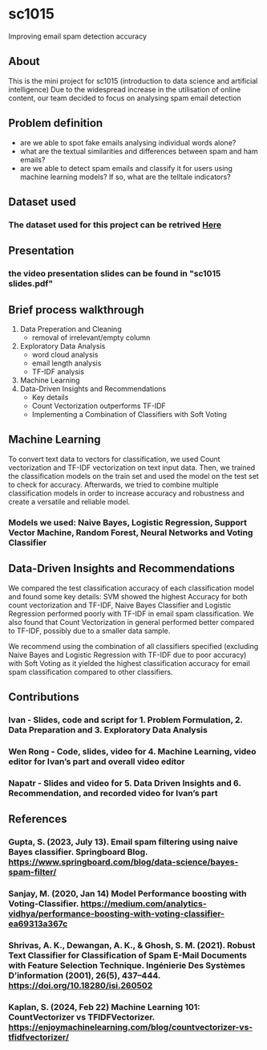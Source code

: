# sc1015
Improving email spam detection accuracy

## About

This is the mini project for sc1015 (introduction to data science and artificial intelligence)
Due to the widespread increase in the utilisation of online content, our team decided to focus on analysing spam email detection

## Problem definition
- are we able to spot fake emails analysing individual words alone?
- what are the textual similarities and differences between spam and ham emails?
- are we able to detect spam emails and classify it for users using machine learning models? If so, what are the telltale indicators?



## Dataset used 
### The dataset used for this project can be retrived [Here](https://www.kaggle.com/datasets/mfaisalqureshi/spam-email)


## Presentation
### the video presentation slides can be found in "sc1015 slides.pdf"


## Brief process walkthrough

1. Data Preperation and Cleaning
   + removal of irrelevant/empty column
2. Exploratory Data Analysis
   + word cloud analysis
   + email length analysis
   + TF-IDF analysis
3. Machine Learning
4. Data-Driven Insights and Recommendations
   + Key details
   + Count Vectorization outperforms TF-IDF
   + Implementing a Combination of Classifiers with Soft Voting    
   




## Machine Learning
To convert text data to vectors for classification, we used Count vectorization and TF-IDF vectorization on text input data. Then, we trained the classification models on the train set and used the model on the test set to check for accuracy. Afterwards, we tried to combine multiple classification models in order to increase accuracy and robustness and create a versatile and reliable model.
### Models we used: Naive Bayes, Logistic Regression, Support Vector Machine, Random Forest, Neural Networks and Voting Classifier

## Data-Driven Insights and Recommendations
We compared the test classification accuracy of each classification model and found some key details: SVM showed the highest Accuracy for both count vectorization and TF-IDF,  Naive Bayes Classifier and Logistic Regression performed poorly with TF-IDF in email spam classification. We also found that Count Vectorization in general performed better compared to TF-IDF, possibly due to a smaller data sample. 

We recommend using the combination of all classifiers specified (excluding Naive Bayes and Logistic Regression with TF-IDF due to poor accuracy) with Soft Voting as it yielded the highest classification accuracy for email spam classification compared to other classifiers. 

## Contributions
### Ivan - Slides, code and script for 1. Problem Formulation, 2. Data Preparation and 3. Exploratory Data Analysis
### Wen Rong - Code, slides, video for 4. Machine Learning, video editor for Ivan’s part and overall video editor
### Napatr - Slides and video for 5. Data Driven Insights and 6. Recommendation, and recorded video for Ivan’s part

## References
### Gupta, S. (2023, July 13). Email spam filtering using naive Bayes classifier. Springboard Blog. https://www.springboard.com/blog/data-science/bayes-spam-filter/
### Sanjay, M. (2020, Jan 14) Model Performance boosting with Voting-Classifier. https://medium.com/analytics-vidhya/performance-boosting-with-voting-classifier-ea69313a367c
### Shrivas, A. K., Dewangan, A. K., & Ghosh, S. M. (2021). Robust Text Classifier for Classification of Spam E-Mail Documents with Feature Selection Technique. Ingénierie Des Systèmes D’information (2001), 26(5), 437–444. https://doi.org/10.18280/isi.260502
### Kaplan, S. (2024, Feb 22) Machine Learning 101: CountVectorizer vs TFIDFVectorizer. https://enjoymachinelearning.com/blog/countvectorizer-vs-tfidfvectorizer/

